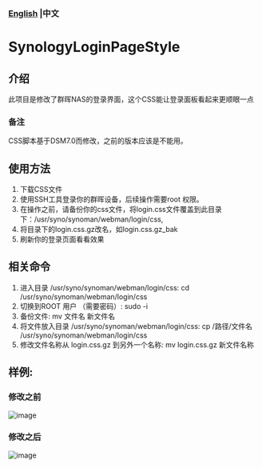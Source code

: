 ### [English](https://github.com/RockTraveler/SynologyLoginPageStyle/blob/main/README.md) |中文

# SynologyLoginPageStyle

## 介绍


此项目是修改了群晖NAS的登录界面，这个CSS能让登录面板看起来更顺眼一点

### 备注
CSS脚本基于DSM7.0而修改，之前的版本应该是不能用。

## 使用方法

1. 下载CSS文件
2. 使用SSH工具登录你的群晖设备，后续操作需要root 权限。
3. 在操作之前，请备份你的css文件，将login.css文件覆盖到此目录下：/usr/syno/synoman/webman/login/css,
4. 将目录下的login.css.gz改名，如login.css.gz_bak
5. 刷新你的登录页面看看效果

## 相关命令

1. 进入目录 /usr/syno/synoman/webman/login/css:  cd /usr/syno/synoman/webman/login/css
2. 切换到ROOT 用户 （需要密码）: sudo -i
3. 备份文件: mv 文件名  新文件名
4. 将文件放入目录 /usr/syno/synoman/webman/login/css: cp /路径/文件名 /usr/syno/synoman/webman/login/css
5. 修改文件名称从 login.css.gz 到另外一个名称: mv login.css.gz 新文件名称

## 样例:

### 修改之前
![image](https://github.com/RockTraveler/SynologyLoginPageStyle/blob/main/example/before.png)

### 修改之后

![image](https://github.com/RockTraveler/SynologyLoginPageStyle/blob/main/example/after.png)
